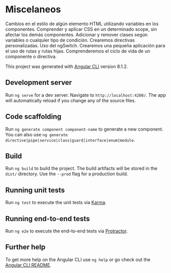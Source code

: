# Miscelaneos
Cambios en el estilo de algún elemento HTML utilizando variables en los componentes.
Comprender y aplicar CSS en un determinado scope, sin afectar los demás componentes. 
Adicionar y remover clases según variables o cualquier tipo de condición.
Crearemos directivas personalizadas.
Uso del ngSwitch.
Crearemos una pequeña aplicación para el uso de rutas y rutas hijas.
Comprenderemos el ciclo de vida de un componente o directiva.

This project was generated with [Angular CLI](https://github.com/angular/angular-cli) version 8.1.2.

## Development server

Run `ng serve` for a dev server. Navigate to `http://localhost:4200/`. The app will automatically reload if you change any of the source files.

## Code scaffolding

Run `ng generate component component-name` to generate a new component. You can also use `ng generate directive|pipe|service|class|guard|interface|enum|module`.

## Build

Run `ng build` to build the project. The build artifacts will be stored in the `dist/` directory. Use the `--prod` flag for a production build.

## Running unit tests

Run `ng test` to execute the unit tests via [Karma](https://karma-runner.github.io).

## Running end-to-end tests

Run `ng e2e` to execute the end-to-end tests via [Protractor](http://www.protractortest.org/).

## Further help

To get more help on the Angular CLI use `ng help` or go check out the [Angular CLI README](https://github.com/angular/angular-cli/blob/master/README.md).
